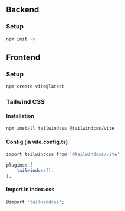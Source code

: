 ## Backend

### Setup

```bash
npm init -y
```

## Frontend

### Setup

```bash
npm create vite@latest
```

### Tailwind CSS

#### Installation

```bash
npm install tailwindcss @tailwindcss/vite
```

#### Config (in vite.config.ts)

```bash
import tailwindcss from '@tailwindcss/vite'
```

```bash
plugins: [
    tailwindcss(),
],
```

#### Import in index.css

```bash
@import "tailwindcss";
```
